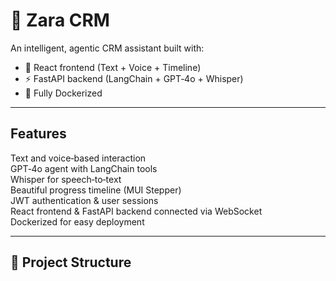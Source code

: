 # 🎨 Zara CRM

An intelligent, agentic CRM assistant built with:
- 🌟 React frontend (Text + Voice + Timeline)
- ⚡ FastAPI backend (LangChain + GPT‑4o + Whisper)
- 🐳 Fully Dockerized

---

##  Features

 Text and voice‑based interaction  
 GPT‑4o agent with LangChain tools  
 Whisper for speech‑to‑text  
 Beautiful progress timeline (MUI Stepper)  
 JWT authentication & user sessions  
 React frontend & FastAPI backend connected via WebSocket  
 Dockerized for easy deployment

---

## 📁 Project Structure
